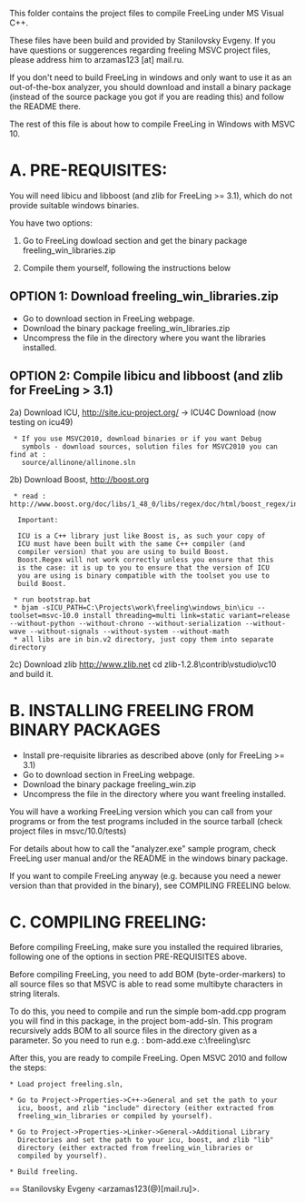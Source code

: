 
This folder contains the project files to compile FreeLing under MS Visual C++.

These files have been build and provided by Stanilovsky Evgeny.
If you have questions or suggerences regarding freeling MSVC project files, 
please address him to arzamas123 [at] mail.ru.

If you don't need to build FreeLing in windows and only want to use it as an 
out-of-the-box analyzer, you should download and install a binary package 
(instead of the source package you got if you are reading this) and follow 
the README there.

The rest of this file is about how to compile FreeLing in Windows with MSVC 10.


A. PRE-REQUISITES:
==================

  You will need libicu and libboost (and zlib for FreeLing >= 3.1),
  which do not provide suitable windows binaries.

  You have two options:

  1) Go to FreeLing dowload section and get the
     binary package freeling_win_libraries.zip

  2) Compile them yourself, following the instructions below


  OPTION 1: Download freeling_win_libraries.zip
  ---------------------------------------------

   - Go to download section in FreeLing webpage.
   - Download the binary package freeling_win_libraries.zip
   - Uncompress the file in the directory where you want the 
     libraries installed.    
 

  OPTION 2: Compile libicu and libboost (and zlib for FreeLing > 3.1)
  -------------------------------------------------------------------

  2a) Download ICU, http://site.icu-project.org/ -> ICU4C Download (now testing on icu49)

     * If you use MSVC2010, download binaries or if you want Debug
       symbols - download sources, solution files for MSVC2010 you can find at :
       source/allinone/allinone.sln

  2b) Download Boost, http://boost.org

     * read : http://www.boost.org/doc/libs/1_48_0/libs/regex/doc/html/boost_regex/install.html

      Important:

      ICU is a C++ library just like Boost is, as such your copy of
      ICU must have been built with the same C++ compiler (and
      compiler version) that you are using to build Boost.
      Boost.Regex will not work correctly unless you ensure that this
      is the case: it is up to you to ensure that the version of ICU
      you are using is binary compatible with the toolset you use to
      build Boost.

     * run bootstrap.bat
     * bjam -sICU_PATH=C:\Projects\work\freeling\windows_bin\icu --toolset=msvc-10.0 install threading=multi link=static variant=release --without-python --without-chrono --without-serialization --without-wave --without-signals --without-system --without-math
     * all libs are in bin.v2 directory, just copy them into separate directory

  2c) Download zlib http://www.zlib.net
      cd zlib-1.2.8\contrib\vstudio\vc10\
      and build it.


B. INSTALLING FREELING FROM BINARY PACKAGES
===========================================

   - Install pre-requisite libraries as described above (only for FreeLing >= 3.1)
   - Go to download section in FreeLing webpage.
   - Download the binary package freeling_win.zip
   - Uncompress the file in the directory where you want 
     freeling installed.

  You will have a working FreeLing version which you can call from
  your programs or from the test programs included in the source
  tarball (check project files in msvc/10.0/tests)

  For details about how to call the "analyzer.exe" sample program, check FreeLing 
  user manual and/or the README in the windows binary package.

  If you want to compile FreeLing anyway (e.g. because you need a newer version than
  that provided in the binary), see COMPILING FREELING below.


C. COMPILING FREELING:
======================

  Before compiling FreeLing, make sure you installed the required libraries, following
  one of the options in section PRE-REQUISITES above.  

  Before compiling FreeLing, you need to add BOM (byte-order-markers) to all source files
  so that MSVC is able to read some multibyte characters in string literals. 
  
  To do this, you need to compile and run the simple bom-add.cpp program you will find in
  this package, in the project bom-add-sln. 
  This program recursively adds BOM to all source files in the directory given as a parameter.
  So you need to run e.g. :   bom-add.exe c:\freeling\src

  After this, you are ready to compile FreeLing. Open MSVC 2010 and follow the steps:

    * Load project freeling.sln, 
 
    * Go to Project->Properties->C++->General and set the path to your
      icu, boost, and zlib "include" directory (either extracted from
      freeling_win_libraries or compiled by yourself).

    * Go to Project->Properties->Linker->General->Additional Library
      Directories and set the path to your icu, boost, and zlib "lib"
      directory (either extracted from freeling_win_libraries or
      compiled by yourself).

    * Build freeling.


== Stanilovsky Evgeny  <arzamas123(@)[mail.ru]>.
